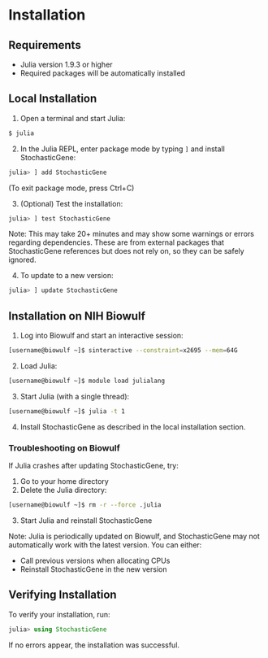 # Installation

## Requirements

- Julia version 1.9.3 or higher
- Required packages will be automatically installed

## Local Installation

1. Open a terminal and start Julia:
```bash
$ julia
```

2. In the Julia REPL, enter package mode by typing `]` and install StochasticGene:
```julia
julia> ] add StochasticGene
```
(To exit package mode, press Ctrl+C)

3. (Optional) Test the installation:
```julia
julia> ] test StochasticGene
```
Note: This may take 20+ minutes and may show some warnings or errors regarding dependencies. These are from external packages that StochasticGene references but does not rely on, so they can be safely ignored.

4. To update to a new version:
```julia
julia> ] update StochasticGene
```

## Installation on NIH Biowulf

1. Log into Biowulf and start an interactive session:
```bash
[username@biowulf ~]$ sinteractive --constraint=x2695 --mem=64G
```

2. Load Julia:
```bash
[username@biowulf ~]$ module load julialang
```

3. Start Julia (with a single thread):
```bash
[username@biowulf ~]$ julia -t 1
```

4. Install StochasticGene as described in the local installation section.

### Troubleshooting on Biowulf

If Julia crashes after updating StochasticGene, try:
1. Go to your home directory
2. Delete the Julia directory:
```bash
[username@biowulf ~]$ rm -r --force .julia
```
3. Start Julia and reinstall StochasticGene

Note: Julia is periodically updated on Biowulf, and StochasticGene may not automatically work with the latest version. You can either:
- Call previous versions when allocating CPUs
- Reinstall StochasticGene in the new version

## Verifying Installation

To verify your installation, run:
```julia
julia> using StochasticGene
```

If no errors appear, the installation was successful. 
